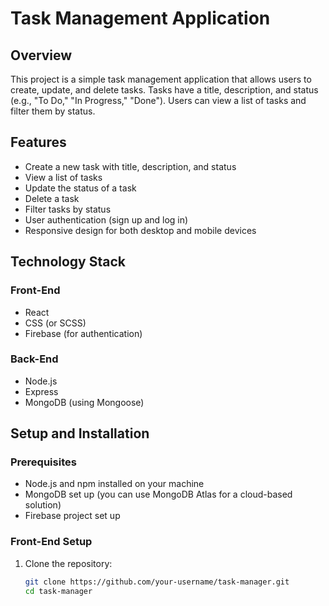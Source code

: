 # Task Management Application

## Overview

This project is a simple task management application that allows users to create, update, and delete tasks. Tasks have a title, description, and status (e.g., "To Do," "In Progress," "Done"). Users can view a list of tasks and filter them by status.

## Features

- Create a new task with title, description, and status
- View a list of tasks
- Update the status of a task
- Delete a task
- Filter tasks by status
- User authentication (sign up and log in)
- Responsive design for both desktop and mobile devices

## Technology Stack

### Front-End

- React
- CSS (or SCSS)
- Firebase (for authentication)

### Back-End

- Node.js
- Express
- MongoDB (using Mongoose)

## Setup and Installation

### Prerequisites

- Node.js and npm installed on your machine
- MongoDB set up (you can use MongoDB Atlas for a cloud-based solution)
- Firebase project set up

### Front-End Setup

1. Clone the repository:
   ```bash
   git clone https://github.com/your-username/task-manager.git
   cd task-manager
